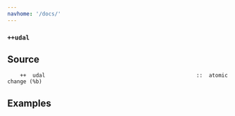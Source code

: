 ```yaml
---
navhome: '/docs/'
---
```


### `++udal`

## Source

        ++  udal                                                ::  atomic change (%b)

## Examples
